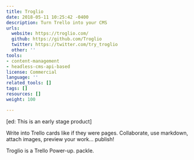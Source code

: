 ```yaml
---
title: Troglio
date: 2018-05-11 10:25:42 -0400
description: Turn Trello into your CMS
urls:
  website: https://troglio.com/
  github: https://github.com/Troglio
  twitter: https://twitter.com/try_troglio
  other: ''
tools:
- content-management
- headless-cms-api-based
license: Commercial
language: ''
related_tools: []
tags: []
resources: []
weight: 100

---
```

\[ed: This is an early stage product\]

Write into Trello cards like if they were pages. Collaborate, use markdown, attach images, preview your work... publish!

Troglio is a Trello Power-up. packle.